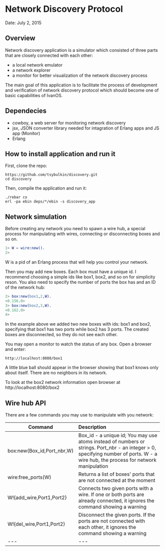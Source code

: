 # Network Discovery Protocol

Date: July 2, 2015

## Overview

Network discovery application is a simulator which consisted of three parts that are closely 
connected with each other:

 - a local network emulator
 - a network explorer
 - a monitor for better visualization of the network discovery process

The main goal of this application is to facilitate the process of development and verification
of network discovery protocol which should become one of basic capabilities of IvanOS.

## Dependecies

- cowboy, a web server for monitoring network discovery
- jsx, JSON converter library needed for intagration of Erlang apps and JS app (Monitor)
- Erlang

## How to install application and run it

First, clone the repo: 
	
```
https://github.com/tsybulkin/discovery.git
cd discovery
```

Then, compile the application and run it:

```
./rebar co
erl -pa ebin deps/*/ebin -s discovery_app
``` 

## Network simulation

Before creating any network you need to spawn a wire hub, a special process for 
manipulating with wires, connecting or disconnecting boxes and so on.

```erlang
1> W = wire:new().
2> 
```

W is a pid of an Erlang process that will help you control your network.

Then you may add new boxes. Each box must have a unique id. I recommend choosing a simple ids like
box1, box2, and so on for simplicity reson. You also need to specify the number of ports
the box has and an ID of the network hub:

``` erlang
2> box:new(box1,2,W).
<0.156.0>
3> box:new(box2,3,W).
<0.162.0>
4> 
```

In the example above we added two new boxes with ids: box1 and box2, specifying that box1 has two ports
while box2 has 3 ports. The created boxes are disconnected, so they do not see each other.

You may open a monitor to watch the status of any box. Open a browser and enter:


	http://localhost:8080/box1


A little blue ball should appear in the browser showing that box1 knows only about itself. There are no
neighbors in its network.

To look at the box2 network information open browser at http://localhost:8080/box2


## Wire hub API

There are a few commands you may use to manipulate with you network:

|Command | Description |
|---|:---|
|box:new(Box_id,Port_nbr,W)	| Box_id - a unique id; You may use atoms instead of numbers or strings. Port_nbr - an integer > 0, specifying number of ports. W - a wire hub, the process for network manipulation |
|wire:free_ports(W)			| Returns a list of boxes' ports that are not connected at the moment |
|W!{add_wire,Port1,Port2}	| Connects two given ports with a wire. If one or both ports are already connected, it ignores the command showing a warning 	|
|W!{del_wire,Port1,Port2}	| Disconnect the given ports. If the ports are not connected with each other, it ignores the command showing a warning |
|---|---|



